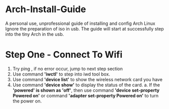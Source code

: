 # Arch-Install-Guide
A personal use, unprofessional guide of installing and config Arch Linux
Ignore the preparation of iso in usb. The guide will start at successfully step into the tiny Arch in the usb.

# Step One - Connect To Wifi
1. Try ping <website>, if no error occur, jump to next step section
2. Use command **'iwctl'** to step into iwd tool box.
3. Use command **'device list'** to show the wireless network card you have
4. Use command **'device <network card> show'** to display the status of the card.
a. If the **'powered' is shown as 'off'**, then use command **'device <network card> set-property Powered on'** or command **'adapter <adapter> set-property Powered on'** to turn the power on.
